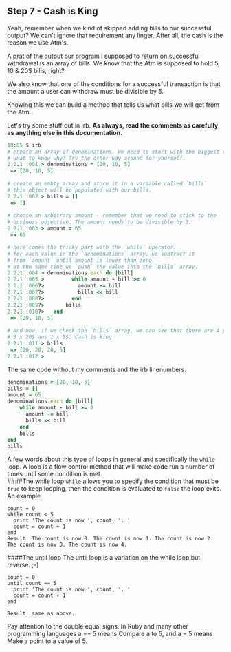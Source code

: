 ## Step 7 - Cash is King

Yeah, remember when we kind of skipped adding bills to our successful output? We can't ignore that requirement any linger. After all, the cash is the reason we use Atm's.

A prat of the output our program i supposed to return on successful withdrawal is an array of bills. We know that the Atm is supposed to hold 5, 10 & 20$ bills, right? 

We also know that one of the conditions for a successful transaction is that the amount a user can withdraw must be divisible by 5. 

Knowing this we can build a method that tells us what bills we will get from the Atm. 

Let's try some stuff out in irb. **As always, read the comments as carefully as anything else in this documentation.**

```ruby 
18:05 $ irb
# create an array of denominations. We need to start with the biggest value. 
# wnat to know why? Try the other way around for yourself.
2.2.1 :001 > denominations = [20, 10, 5]
 => [20, 10, 5]
 
# create an embty array and store it in a variable called `bills`
# this object will be populated with our bills.
2.2.1 :002 > bills = []
 => [] 
 
# choose an arbitrary amount - remember that we need to stick to the 
# business objective. The amount needs to be divisible by 5.
2.2.1 :003 > amount = 65
 => 65 

# here comes the tricky part with the `while` operator. 
# for each value in the `denominations` array, we subtract it
# from `amount` until amount is lower than zero.
# at the same time we `push` the value into the `bills` array.
2.2.1 :004 > denominations.each do |bill|
2.2.1 :005 >         while amount - bill >= 0
2.2.1 :006?>           amount -= bill
2.2.1 :007?>           bills << bill
2.2.1 :008?>         end
2.2.1 :009?>       bills
2.2.1 :010?>   end
 => [20, 10, 5] 
 
# and now, if we check the `bills` array, we can see that there are 4 positions. 
# 3 x 20$ ans 1 x 5$. Cash is king
2.2.1 :011 > bills
 => [20, 20, 20, 5] 
2.2.1 :012 > 
```

The same code without my comments and the irb linenumbers.

```ruby
denominations = [20, 10, 5]
bills = []
amount = 65	
denominations.each do |bill|
    while amount - bill >= 0
      amount -= bill
      bills << bill
    end
    bills
end
bills
```

A few words about this type of loops in general and specifically the `while` loop.
A loop is a flow control method that will make code run a number of times until some condition is met.   
####The while loop
`while` allows you to specify the condition that must be `true` to keep looping, then the condition is evaluated to `false` the loop exits. An example

    count = 0
    while count < 5
      print 'The count is now ', count, '. '
      count = count + 1
    end
    Result: The count is now 0. The count is now 1. The count is now 2. The count is now 3. The count is now 4.
####The until loop
The until loop is a variation on the while loop but reverse. ;-)

    count = 0
    until count == 5
      print 'The count is now ', count, '. '
      count = count + 1
    end
    
    Result: same as above.
Pay attention to the double equal signs. In Ruby and many other programming languages a == 5 means Compare a to 5, and a = 5 means Make a point to a value of 5.



